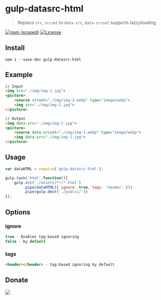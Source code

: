 # gulp-datasrc-html

> Replace `src`, `srcset` to `data-src`, `data-srcset` supports lazzyloading

[![npm (scoped)](https://img.shields.io/npm/v/gulp-datasrc-html.svg?style=flat-square)](https://www.npmjs.com/package/gulp-datasrc-html)
[![License](https://img.shields.io/github/license/bladhard/gulp-datasrc-html.svg?style=flat-square)](https://github.com/Bladhard/gulp-datasrc-html/blob/main/LICENSE)
## Install

```npm
npm i --save-dev gulp-datasrc-html
```

## Example

```html
// Input
<img src="./img/img-1.jpg">
<picture>
    <source srcset="./img/img-1.webp" type="image/webp">
    <img src="./img/img-1.jpg">
</picture>

// Output
<img data-src="./img/img-1.jpg">
<picture>
    <source data-srcset="./img/img-1.webp" type="image/webp">
    <img data-src="./img/img-1.jpg">
</picture>
```

## Usage

```javascript
var dataHTML = require('gulp-datasrc-html');

gulp.task('html',function(){
    gulp.src('./assets/**/*.html')
        .pipe(dataHTML({ ignore: true, tags: 'header' }))
        .pipe(gulp.dest('./public/'))
});
```

## Options

### ignore

```javascript
true - Enables tag-based ignoring
false - by default
```

### tags

```html
<header></header> - tag-based ignoring by default
```

## Donate

<a href="https://www.buymeacoffee.com/bladhard"><img src="https://img.buymeacoffee.com/button-api/?text=Buy me a coffee&emoji=&slug=bladhard&button_colour=ffb900&font_colour=000000&font_family=Cookie&outline_colour=000000&coffee_colour=FFDD00"></a>
